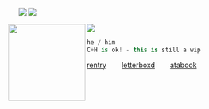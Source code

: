 ⠀⠀![](https://komarev.com/ghpvc/?username=LoveCrime&style=flat&color=387758&base=28137&label=Visitors!) ![](https://gifcity.carrd.co/assets/images/gallery270/f7bbb2b6.gif?v=9133a0c8)

[![](https://readme-typing-svg.herokuapp.com?font=Roboto+Mono&size=25&lines=scar+%7C+"You're+a+fucking+disappointment."&color=587A6F&width=660)](https://git.io/typing-svg)
<img align="left" src="https://files.catbox.moe/i6adw5.png" width="155"/> 

```csharp
he / him
C+H is ok! - this is still a wip
```
<a href="https://rentry.co/sylar">rentry</a>⠀⠀⠀<a href="https://letterboxd.com/dearhannibal/">letterboxd</a>⠀⠀⠀<a href="https://lovecrime.atabook.org">atabook</a>
